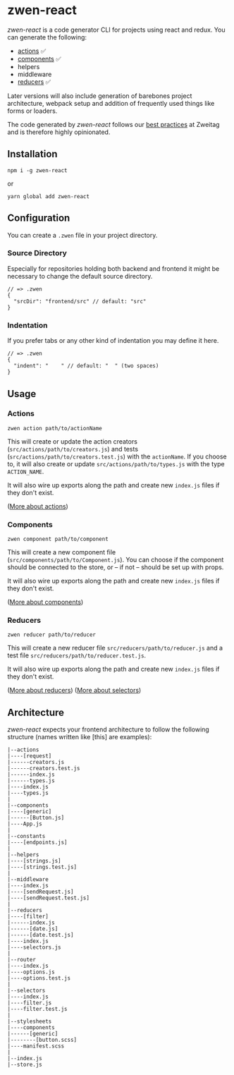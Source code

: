 # zwen-react

*zwen-react* is a code generator CLI for projects using react and redux. You can generate the following:

* [actions](docs/action.md) :white_check_mark:
* [components](docs/component.md) :white_check_mark:
* helpers
* middleware
* [reducers](docs/reducer.md) :white_check_mark:

Later versions will also include generation of barebones project architecture, webpack setup and addition of frequently used things like forms or loaders.

The code generated by *zwen-react* follows our [best practices](docs/introduction.md) at Zweitag and is therefore highly opinionated.

## Installation
```
npm i -g zwen-react
```
or
```
yarn global add zwen-react
```

## Configuration
You can create a `.zwen` file in your project directory.

### Source Directory
Especially for repositories holding both backend and frontend it might be necessary to change the default source directory.
```
// => .zwen
{
  "srcDir": "frontend/src" // default: "src"
}
```

### Indentation
If you prefer tabs or any other kind of indentation you may define it here.
```
// => .zwen
{
  "indent": "    " // default: "  " (two spaces)
}
```

## Usage
### Actions
```
zwen action path/to/actionName
```
This will create or update the action creators (`src/actions/path/to/creators.js`) and tests (`src/actions/path/to/creators.test.js`) with the `actionName`. If you choose to, it will also create or update `src/actions/path/to/types.js` with the type `ACTION_NAME`.

It will also wire up exports along the path and create new `index.js` files if they don't exist.

([More about actions](docs/action.md))

### Components
```
zwen component path/to/component
```
This will create a new component file (`src/components/path/to/Component.js`). You can choose if the component should be connected to the store, or – if not – should be set up with props.

It will also wire up exports along the path and create new `index.js` files if they don't exist.

([More about components](docs/component.md))

### Reducers
```
zwen reducer path/to/reducer
```
This will create a new reducer file `src/reducers/path/to/reducer.js` and a test file `src/reducers/path/to/reducer.test.js`.

It will also wire up exports along the path and create new `index.js` files if they don't exist.

([More about reducers](docs/reducer.md))
([More about selectors](docs/selector.md))

## Architecture

*zwen-react* expects your frontend architecture to follow the following structure (names written like [this] are examples):
```
|--actions
|----[request]
|------creators.js
|------creators.test.js
|------index.js
|------types.js
|----index.js
|----types.js
|
|--components
|----[generic]
|------[Button.js]
|----App.js
|
|--constants
|----[endpoints.js]
|
|--helpers
|----[strings.js]
|----[strings.test.js]
|
|--middleware
|----index.js
|----[sendRequest.js]
|----[sendRequest.test.js]
|
|--reducers
|----[filter]
|------index.js
|------[date.js]
|------[date.test.js]
|----index.js
|----selectors.js
|
|--router
|----index.js
|----options.js
|----options.test.js
|
|--selectors
|----index.js
|----filter.js
|----filter.test.js
|
|--stylesheets
|----components
|------[generic]
|--------[button.scss]
|----manifest.scss
|
|--index.js
|--store.js
```
